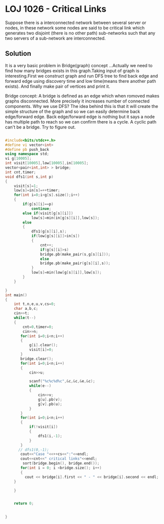 # LOJ 1026 - Critical Links 

Suppose there is a interconnected network between several server or nodes, in these network some nodes are said to be critical link which generates two disjoint (there is no other path) sub-networks such that any two servers of a sub-network are interconnected.

## Solution

It is a very basic problem in Bridge(graph) concept ...Actually we need to find how many bridges exists in this graph.Taking input of graph is interesting.First we construct graph and run DFS tree to find back edge and forward edge using discovery time and low time(means there another path exists). And finally make pair of vertices and print it.

Bridge concept: A bridge is defined as an edge which when romoved makes graphs disconnected. More precisely it increases number of connected components. Why we use DFS? The idea behind this is that it will create the simple structure of the graph and so we can easily determine back edge/forward edge. Back edge/forward edge is nothing but it says a node has multiple path to reach so we can confirm there is a cycle. A cyclic path can't be a bridge. Try to figure out. 

```cpp

#include<bits/stdc++.h>
#define vi vector<int>
#define pb push_back
using namespace std;
vi g[10005];
int visit[10005],low[10005],in[10005];
vector<pair<int,int> > bridge;
int cnt,timer;
void dfs1(int s,int p)
{
    visit[s]=1;
    low[s]=in[s]=++timer;
    for(int i=0;i<g[s].size();i++)
    {
        if(g[s][i]==p)
            continue;
        else if(visit[g[s][i]])
            low[s]=min(in[g[s][i]],low[s]);
        else
        {
            dfs1(g[s][i],s);
            if(low[g[s][i]]>in[s])
            {
                cnt++;
                if(g[s][i]>s)
                bridge.pb(make_pair(s,g[s][i]));
                else
                bridge.pb(make_pair(g[s][i],s));
            }
            low[s]=min(low[g[s][i]],low[s]);
        }
    }

}
int main()
{
    int t,n,e,u,v,cs=0;
    char a,b,c;
    cin>>t;
    while(t--)
    {
        cnt=0,timer=0;
        cin>>n;
       for(int i=0;i<n;i++)
       {
           g[i].clear();
           visit[i]=0;
       }
       bridge.clear();
       for(int i=0;i<n;i++)
       {
           cin>>u;

           scanf("%c%c%d%c",&c,&c,&e,&c);
           while(e--)
           {
               cin>>v;
               g[u].pb(v);
               g[v].pb(u);
           }
       }
       for(int i=0;i<n;i++)
       {
           if(!visit[i])
           {
               dfs1(i,-1);
           }
       }
      // dfs1(0,-1);
       cout<<"Case "<<++cs<<":"<<endl;
       cout<<cnt<<" critical links"<<endl;
        sort(bridge.begin(), bridge.end());
       for(int i = 0; i <bridge.size(); i++)
       {
         cout << bridge[i].first << " - " << bridge[i].second << endl;
    }

    }


    return 0; 

    
}

```
